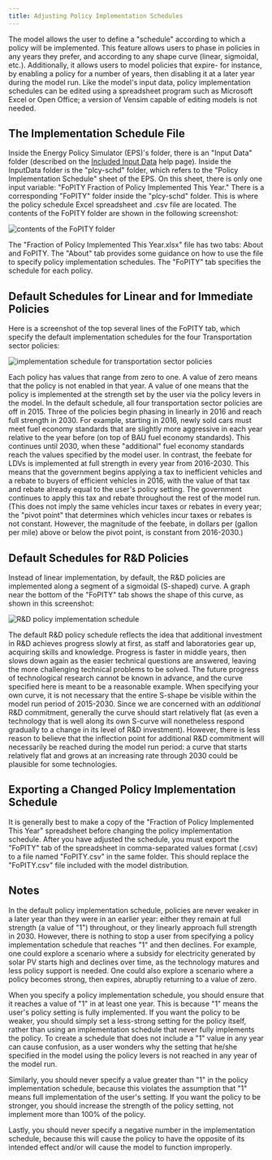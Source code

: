 ```yaml
---
title: Adjusting Policy Implementation Schedules
---
```


The model allows the user to define a "schedule" according to which a policy will be implemented.  This feature allows users to phase in policies in any years they prefer, and according to any shape curve (linear, sigmoidal, etc.).  Additionally, it allows users to model policies that expire- for instance, by enabling a policy for a number of years, then disabling it at a later year during the model run.  Like the model's input data, policy implementation schedules can be edited using a spreadsheet program such as Microsoft Excel or Open Office; a version of Vensim capable of editing models is not needed.

## The Implementation Schedule File

Inside the Energy Policy Simulator (EPS)'s folder, there is an "Input Data" folder (described on the [Included Input Data](input-data) help page).  Inside the InputData folder is the "plcy-schd" folder, which refers to the "Policy Implementation Schedule" sheet of the EPS.  On this sheet, there is only one input variable: "FoPITY Fraction of Policy Implemented This Year."  There is a corresponding "FoPITY" folder inside the "plcy-schd" folder.  This is where the policy schedule Excel spreadsheet and .csv file are located.  The contents of the FoPITY folder are shown in the following screenshot:

![contents of the FoPITY folder](/img/adjusting-plcy-impl-schd-FoPITYContents.png)

The "Fraction of Policy Implemented This Year.xlsx" file has two tabs: About and FoPITY.  The "About" tab provides some guidance on how to use the file to specify policy implementation schedules.  The "FoPITY" tab specifies the schedule for each policy.

## Default Schedules for Linear and for Immediate Policies

Here is a screenshot of the top several lines of the FoPITY tab, which specify the default implementation schedules for the four Transportation sector policies:

![implementation schedule for transportation sector policies](/img/adjusting-plcy-impl-schd-TransPolicies.png)

Each policy has values that range from zero to one.  A value of zero means that the policy is not enabled in that year.  A value of one means that the policy is implemented at the strength set by the user via the policy levers in the model.  In the default schedule, all four transportation sector policies are off in 2015.  Three of the policies begin phasing in linearly in 2016 and reach full strength in 2030.  For example, starting in 2016, newly sold cars must meet fuel economy standards that are slightly more aggressive in each year relative to the year before (on top of BAU fuel economy standards).  This continues until 2030, when these "additional" fuel economy standards reach the values specified by the model user.  In contrast, the feebate for LDVs is implemented at full strength in every year from 2016-2030.  This means that the government begins applying a tax to inefficient vehicles and a rebate to buyers of efficient vehicles in 2016, with the value of that tax and rebate already equal to the user's policy setting.  The government continues to apply this tax and rebate throughout the rest of the model run.  (This does not imply the same vehicles incur taxes or rebates in every year; the "pivot point" that determines which vehicles incur taxes or rebates is not constant.  However, the magnitude of the feebate, in dollars per (gallon per mile) above or below the pivot point, is constant from 2016-2030.)

## Default Schedules for R&D Policies

Instead of linear implementation, by default, the R&D policies are implemented along a segment of a sigmoidal (S-shaped) curve.  A graph near the bottom of the "FoPITY" tab shows the shape of this curve, as shown in this screenshot:

![R&D policy implementation schedule](/img/adjusting-plcy-impl-schd-RnDSchedule.png)

The default R&D policy schedule reflects the idea that additional investment in R&D achieves progress slowly at first, as staff and laboratories gear up, acquiring skills and knowledge.  Progress is faster in middle years, then slows down again as the easier technical questions are answered, leaving the more challenging technical problems to be solved.  The future progress of technological research cannot be known in advance, and the curve specified here is meant to be a reasonable example.  When specifying your own curve, it is not necessary that the entire S-shape be visible within the model run period of 2015-2030.  Since we are concerned with an *additional* R&D commitment, generally the curve should start relatively flat (as even a technology that is well along its own S-curve will nonetheless respond gradually to a change in its level of R&D investment).  However, there is less reason to believe that the inflection point for additional R&D commitment will necessarily be reached during the model run period: a curve that starts relatively flat and grows at an increasing rate through 2030 could be plausible for some technologies.

## Exporting a Changed Policy Implementation Schedule

It is generally best to make a copy of the "Fraction of Policy Implemented This Year" spreadsheet before changing the policy implementation schedule.  After you have adjusted the schedule, you must export the "FoPITY" tab of the spreadsheet in comma-separated values format (.csv) to a file named "FoPITY.csv" in the same folder.  This should replace the "FoPITY.csv" file included with the model distribution.

## Notes

In the default policy implementation schedule, policies are never weaker in a later year than they were in an earlier year: either they remain at full strength (a value of "1") throughout, or they linearly approach full strength in 2030.  However, there is nothing to stop a user from specifying a policy implementation schedule that reaches "1" and then declines.  For example, one could explore a scenario where a subsidy for electricity generated by solar PV starts high and declines over time, as the technology matures and less policy support is needed.  One could also explore a scenario where a policy becomes strong, then expires, abruptly returning to a value of zero.

When you specify a policy implementation schedule, you should ensure that it reaches a value of "1" in at least one year.  This is because "1" means the user's policy setting is fully implemented.  If you want the policy to be weaker, you should simply set a less-strong setting for the policy itself, rather than using an implementation schedule that never fully implements the policy.  To create a schedule that does not include a "1" value in any year can cause confusion, as a user wonders why the setting that he/she specified in the model using the policy levers is not reached in any year of the model run.

Similarly, you should never specify a value greater than "1" in the policy implementation schedule, because this violates the assumption that "1" means full implementation of the user's setting.  If you want the policy to be stronger, you should increase the strength of the policy setting, not implement more than 100% of the policy.

Lastly, you should never specify a negative number in the implementation schedule, because this will cause the policy to have the opposite of its intended effect and/or will cause the model to function improperly.

